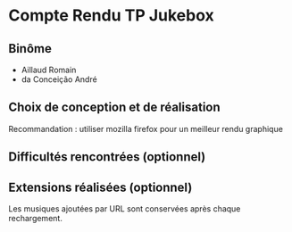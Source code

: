 # Compte Rendu TP Jukebox

## Binôme
- Aillaud Romain
- da Conceição André

## Choix de conception et de réalisation

Recommandation : utiliser mozilla firefox pour un meilleur rendu graphique

## Difficultés rencontrées (optionnel)

## Extensions réalisées (optionnel)

Les musiques ajoutées par URL sont conservées après chaque rechargement.